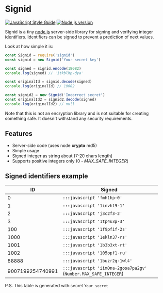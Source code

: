 Signid
======

[![JavaScript Style Guide](https://img.shields.io/badge/code_style-standard-brightgreen.svg)](https://standardjs.com)
[![Node.js version](https://img.shields.io/node/v/signid.svg)](https://nodejs.org/en/download/)

Signid is a tiny [node.js](http://nodejs.org/) server-side library for signing
and verifying integer identifiers.
Identifiers can be signed to prevent a prediction of next values.

Look at how simple it is:

```javascript
const Signid = require('signid')
const signid = new Signid('Your secret key')

const signed = signid.encode(18082)
console.log(signed) // '1tkblhp-dya'

const originalId = signid.decode(signed)
console.log(originalId) // 18082

const signid2 = new Signid('Incorrect secret')
const originalId2 = signid2.decode(signed)
console.log(originalId2) // null

```

Note that this is not an encryption library and is not suitable for creating
something safe. It doesn't withstand any security requirements.


## Features

* Server-side code (uses node **crypto** md5)
* Simple usage
* Signed integer as string about (7-20 chars length)
* Supports positive integers only (0 - *MAX_SAFE_INTEGER*)


## Signed identifiers example

| ID | Signed |
|----|--------|
| 0 | `:::javascript 'fmh1hp-0'` |
| 1 | `:::javascript '1invht9-1'` |
| 2 | `:::javascript 'j3c2f3-2'` |
| 3 | `:::javascript '1tp4u3p-3'` |
| 100 | `:::javascript '1f9pfif-2s'` |
| 1000 | `:::javascript '1ekln37-rs'` |
| 1001 | `:::javascript '1b3b3xt-rt'` |
| 1002 | `:::javascript '105opf1-ru'` |
| 88888 | `:::javascript '1buzr2q-1wl4'` |
| 9007199254740991 | `:::javascript 'iim0na-2gosa7pa2gv'` (`Number.MAX_SAFE_INTEGER`) |

P.S. This table is generated with secret `Your secret`

